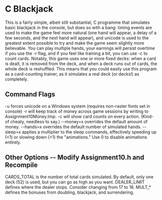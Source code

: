 C Blackjack
===========

This is a fairly simple, albeit still substantial, C programme that simulates basic blackjack in the console, but does so with a bang: timing events are used to make the game feel more natural (one hand will appear, a delay of a few seconds, and the next hand will appear), and unicode is used to the greatest extent possible to try and make the game seem slightly more believable. You can play multiple hands, your earnings will persist overtime if you use the -r flag, and if you feel like training a bit, you can use -c to count cards. Notably, this game uses one or more fixed decks: when a card is dealt, it is removed from the deck, and when a deck runs out of cards, the whole deck is reshuffled. This means that you could easily use this program as a card-counting trainer, as it simulates a real deck (or decks!) as completely.

Command Flags
-------------
-u forces unicode on a Windows system (requires non-raster fonts set in console)
-r will keep track of money across game sessions by writing to Assignment10Money.tmp.
-c will show card counts on every action. (Kind-of cheaty, needless to say.)
--money=x overrides the default amount of money.
--hands=x overrides the default number of simulated hands.
--sleep=x applies a multiplier to the sleep commands, effectively speeding up (<1) or slowing down (>1) the "animations." Use 0 to disable animations entirely.

Other Options -- Modify Assignment10.h and Recompile
----------------------------------------------------
CARDS_TOTAL is the number of total cards simulated. By default, only one deck (52) is used, but you can go as high as you want.
DEALER_LIMIT defines where the dealer stops. Consider changing from 17 to 16.
MULT_* defines the bonuses from doubling, blackjack, and surrendering.
